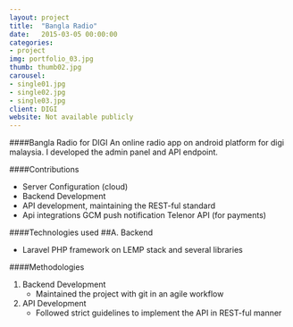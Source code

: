 ```yaml
---
layout: project
title:  "Bangla Radio"
date:   2015-03-05 00:00:00
categories:
- project
img: portfolio_03.jpg
thumb: thumb02.jpg
carousel:
- single01.jpg
- single02.jpg
- single03.jpg
client: DIGI
website: Not available publicly
---
```

####Bangla Radio for DIGI
An online radio app on android platform for digi malaysia. I developed the admin panel and API endpoint.

####Contributions
- Server Configuration (cloud)
- Backend Development
- API development, maintaining the REST-ful standard
- Api integrations
   GCM push notification
   Telenor API (for payments)

####Technologies used
##A. Backend
   - Laravel PHP framework on LEMP stack and several libraries

####Methodologies
1. Backend Development
   - Maintained the project with git in an agile workflow
2. API Development
   - Followed strict guidelines to implement the API in REST-ful manner 